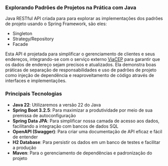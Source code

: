 ### Explorando Padrões de Projetos na Prática com Java

Java RESTful API criada para para explorar as implementações dos padrões de projeto usando o Spring Framework, são eles:
- Singleton
- Strategy/Repository
- Facade

 Esta API é projetada para simplificar o gerenciamento de clientes e seus endereços, integrando-se com o serviço externo [ViaCEP](https://viacep.com.br) para garantir que os dados de endereço sejam precisos e atualizados. Ela demonstra boas práticas de separação de responsabilidades e uso de padrões de projeto como injeção de dependência e reaproveitamento de código através de interfaces e implementações.

### Principais Tecnologias
 - **Java 22**: Utilizaremos a versão 22 do Java
 - **Spring Boot 3.2.5**: Para maximizar a produtividade por meio de sua  premissa de autoconfiguração
 - **Spring Data JPA**: Para simplificar nossa camada de acesso aos dados, facilitando a integração com bancos de dados SQL
 - **OpenAPI (Swagger)**: Para criar uma documentação de API eficaz e fácil de entender
 - **H2 Database**: Para persistir os dados em um banco de testes e facilitar a produção
 - **Maven**: Para o gerenciamento de dependências e padronização do projeto
  
